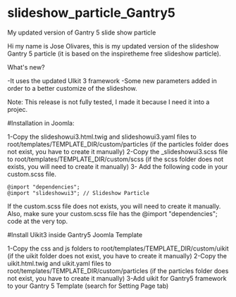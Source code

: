 # slideshow_particle_Gantry5
My updated version of Gantry 5 slide show particle

Hi my name is Jose Olivares, this is my updated version of the slideshow Gantry 5 particle (it is based on the inspiretheme free slideshow particle).


What's new?
 
-It uses the updated UIkit 3 framework
-Some new parameters added in order to a better customize of the slideshow.


Note: This release is not fully tested, I made it because I need it into a  projec.


#Installation in Joomla:

1-Copy the slideshowui3.html.twig and slideshowui3.yaml files to root/templates/TEMPLATE_DIR/custom/particles (if the particles folder does not exist, you have to create it manually)
2-Copy the _slideshowui3.scss file to root/templates/TEMPLATE_DIR/custom/scss (if the scss folder does not exists, you will need to create it manually)
3- Add the following code in your custom.scss file.

	@import "dependencies";
	@import "slideshowui3"; // Slideshow Particle

  If the custom.scss file does not exists, you will need to create it manually. Also, make sure your custom.scss file has the @import "dependencies"; code at the very top.



#Install Uikit3 inside Gantry5 Joomla Template

1-Copy the css and js folders to root/templates/TEMPLATE_DIR/custom/uikit (if the uikit folder does not exist, you have to create it manually)
2-Copy the uikit.html.twig and uikit.yaml files to root/templates/TEMPLATE_DIR/custom/particles (if the particles folder does not exist, you have to create it manually)
3-Add uikit for Gantry5 framework to your Gantry 5 Template (search for Setting Page tab)
